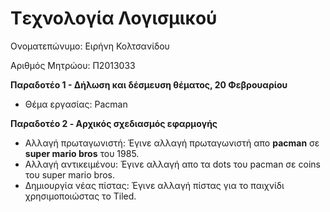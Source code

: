 # Tεχνολογία Λογισμικού
  
 Ονοματεπώνυμο: Ειρήνη Κολτσανίδου
 
 Αριθμός Μητρώου: Π2013033
 
 
 
**Παραδοτέο 1 - Δήλωση και δέσμευση θέματος, 20 Φεβρουαρίου**
 
+ Θέμα εργασίας: Pacman



**Παραδοτέο 2 - Aρχικός σχεδιασμός εφαρμογής**

+ Αλλαγή πρωταγωνιστή: Έγινε αλλαγή πρωταγωνιστή απο **pacman** σε **super mario bros** του 1985.
+ Αλλαγή αντικειμένου: Έγινε αλλαγή απο τα dots του pacman σε coins του super mario bros.
+ Δημιουργία νέας πίστας: Έγινε αλλαγή πίστας για το παιχνίδι χρησιμοποιώστας το Tiled.
